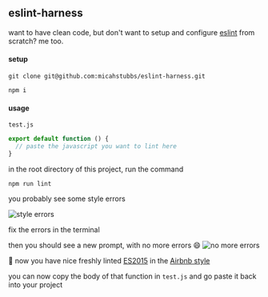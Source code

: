 ## eslint-harness

want to have clean code, but don't want to setup and configure [eslint](http://eslint.org/) from scratch? me too.

#### setup

`git clone git@github.com:micahstubbs/eslint-harness.git`

`npm i`

#### usage

`test.js`

```javascript
export default function () {
  // paste the javascript you want to lint here 
}
```

in the root directory of this project, run the command

`npm run lint`

you probably see some style errors

![style errors](http://i.imgur.com/VZ9yuqt.png)

fix the errors in the terminal

then you should see a new prompt, with no more errors 😄
![no more errors](http://i.imgur.com/nw3WYQb.png)

🎉 now you have nice freshly linted [ES2015](https://babeljs.io/docs/learn-es2015/) in the [Airbnb style](https://github.com/airbnb/javascript)

you can now copy the body of that function in `test.js` and go paste it back into your project
